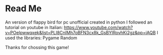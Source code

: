 # Read Me
An version of flappy bird for pc unofficial created in python
I followed an tutorial on youtube in Italian: https://www.youtube.com/watch?v=POelpwwqxek&list=PLI8CnIMh7oBFN3cx8k_GsBYIRovhKi2gz&pp=iAQB
I used the libraries:
Pygame
Random

Thanks for chossing this game!
